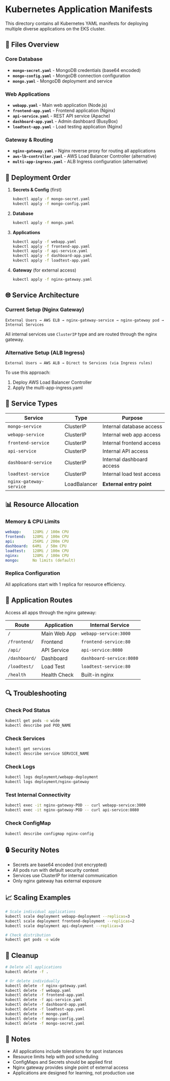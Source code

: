 # Kubernetes Application Manifests

This directory contains all Kubernetes YAML manifests for deploying multiple diverse applications on the EKS cluster.

## 📁 Files Overview

### Core Database
- **`mongo-secret.yaml`** - MongoDB credentials (base64 encoded)
- **`mongo-config.yaml`** - MongoDB connection configuration
- **`mongo.yaml`** - MongoDB deployment and service

### Web Applications
- **`webapp.yaml`** - Main web application (Node.js)
- **`frontend-app.yaml`** - Frontend application (Nginx)
- **`api-service.yaml`** - REST API service (Apache)
- **`dashboard-app.yaml`** - Admin dashboard (BusyBox)
- **`loadtest-app.yaml`** - Load testing application (Nginx)

### Gateway & Routing
- **`nginx-gateway.yaml`** - Nginx reverse proxy for routing all applications
- **`aws-lb-controller.yaml`** - AWS Load Balancer Controller (alternative)
- **`multi-app-ingress.yaml`** - ALB Ingress configuration (alternative)

## 🚀 Deployment Order

1. **Secrets & Config** (first)
   ```bash
   kubectl apply -f mongo-secret.yaml
   kubectl apply -f mongo-config.yaml
   ```

2. **Database**
   ```bash
   kubectl apply -f mongo.yaml
   ```

3. **Applications**
   ```bash
   kubectl apply -f webapp.yaml
   kubectl apply -f frontend-app.yaml
   kubectl apply -f api-service.yaml
   kubectl apply -f dashboard-app.yaml
   kubectl apply -f loadtest-app.yaml
   ```

4. **Gateway** (for external access)
   ```bash
   kubectl apply -f nginx-gateway.yaml
   ```

## 🌐 Service Architecture

### Current Setup (Nginx Gateway)
```
External Users → AWS ELB → nginx-gateway-service → nginx-gateway pod → Internal Services
```

All internal services use `ClusterIP` type and are routed through the nginx gateway.

### Alternative Setup (ALB Ingress)
```
External Users → AWS ALB → Direct to Services (via Ingress rules)
```

To use this approach:
1. Deploy AWS Load Balancer Controller
2. Apply the multi-app-ingress.yaml

## 🔧 Service Types

| Service | Type | Purpose |
|---------|------|---------|
| `mongo-service` | ClusterIP | Internal database access |
| `webapp-service` | ClusterIP | Internal web app access |
| `frontend-service` | ClusterIP | Internal frontend access |
| `api-service` | ClusterIP | Internal API access |
| `dashboard-service` | ClusterIP | Internal dashboard access |
| `loadtest-service` | ClusterIP | Internal load test access |
| `nginx-gateway-service` | LoadBalancer | **External entry point** |

## 📊 Resource Allocation

### Memory & CPU Limits
```yaml
webapp:     128Mi / 100m CPU
frontend:   128Mi / 100m CPU  
api:        256Mi / 200m CPU
dashboard:  64Mi  / 50m CPU
loadtest:   128Mi / 100m CPU
nginx:      128Mi / 100m CPU
mongo:      No limits (default)
```

### Replica Configuration
All applications start with 1 replica for resource efficiency.

## 🎯 Application Routes

Access all apps through the nginx gateway:

| Route | Application | Internal Service |
|-------|-------------|------------------|
| `/` | Main Web App | `webapp-service:3000` |
| `/frontend/` | Frontend | `frontend-service:80` |
| `/api/` | API Service | `api-service:8080` |
| `/dashboard/` | Dashboard | `dashboard-service:8080` |
| `/loadtest/` | Load Test | `loadtest-service:80` |
| `/health` | Health Check | Built-in nginx |

## 🔍 Troubleshooting

### Check Pod Status
```bash
kubectl get pods -o wide
kubectl describe pod POD_NAME
```

### Check Services
```bash
kubectl get services
kubectl describe service SERVICE_NAME
```

### Check Logs
```bash
kubectl logs deployment/webapp-deployment
kubectl logs deployment/nginx-gateway
```

### Test Internal Connectivity
```bash
kubectl exec -it nginx-gateway-POD -- curl webapp-service:3000
kubectl exec -it nginx-gateway-POD -- curl api-service:8080
```

### Check ConfigMap
```bash
kubectl describe configmap nginx-config
```

## 🔒 Security Notes

- Secrets are base64 encoded (not encrypted)
- All pods run with default security context
- Services use ClusterIP for internal communication
- Only nginx gateway has external exposure

## 📈 Scaling Examples

```bash
# Scale individual applications
kubectl scale deployment webapp-deployment --replicas=3
kubectl scale deployment frontend-deployment --replicas=2
kubectl scale deployment api-deployment --replicas=3

# Check distribution
kubectl get pods -o wide
```

## 🧹 Cleanup

```bash
# Delete all applications
kubectl delete -f .

# Or delete individually
kubectl delete -f nginx-gateway.yaml
kubectl delete -f webapp.yaml
kubectl delete -f frontend-app.yaml
kubectl delete -f api-service.yaml
kubectl delete -f dashboard-app.yaml
kubectl delete -f loadtest-app.yaml
kubectl delete -f mongo.yaml
kubectl delete -f mongo-config.yaml
kubectl delete -f mongo-secret.yaml
```

## 📝 Notes

- All applications include tolerations for spot instances
- Resource limits help with pod scheduling
- ConfigMaps and Secrets should be applied first
- Nginx gateway provides single point of external access
- Applications are designed for learning, not production use
